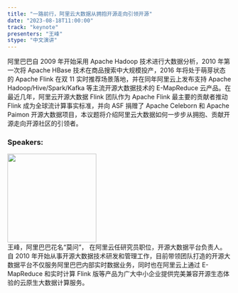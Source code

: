 ```yaml
---
title: "一路前行，阿里云大数据从拥抱开源走向引领开源"
date: "2023-08-18T11:00:00" 
track: "keynote"
presenters: "王峰"
stype: "中文演讲"
---
```

阿里巴巴自 2009 年开始采用 Apache Hadoop 技术进行大数据分析，2010 年第一次将 Apache HBase 技术在商品搜索中大规模投产，2016 年将处于萌芽状态的 Apache Flink 在双 11 实时推荐场景落地，并在同年阿里云上发布支持 Apache Hadoop/Hive/Spark/Kafka 等主流开源大数据技术的 E-MapReduce 云产品。在最近几年，阿里云开源大数据 Flink 团队作为 Apache Flink 最主要的贡献者推动 Flink 成为全球流计算事实标准，并向 ASF 捐赠了 Apache Celeborn 和 Apache Paimon 开源大数据项目，本议题将介绍阿里云大数据如何一步步从拥抱、贡献开源走向开源社区的引领者。
 ### Speakers: 
 <img src="https://img.bagevent.com/resource/20230731/2336537161016.jpg" width="200" /><br>王峰，阿里巴巴花名“莫问”， 在阿里云任研究员职位，开源大数据平台负责人。自 2010 年开始从事开源大数据技术研发和管理工作，目前带领团队打造的开源大数据平台不仅服务阿里巴巴内部实时数据业务，同时也在阿里云上通过 E-MapReduce 和实时计算 Flink 版等产品为广大中小企业提供完美兼容开源生态体验的云原生大数据计算服务。
 <br><br>